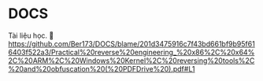 # DOCS
Tài liệu học.
🔗 https://github.com/Ber173/DOCS/blame/201d3475916c7f43bd661bf9b95f616403f522a3/Practical%20reverse%20engineering_%20x86%2C%20x64%2C%20ARM%2C%20Windows%20Kernel%2C%20reversing%20tools%2C%20and%20obfuscation%20(%20PDFDrive%20).pdf#L1
